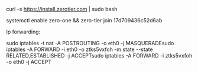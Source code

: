 curl -s https://install.zerotier.com | sudo bash

systemctl enable zero-one && zero-tier join 17d709436c52d6ab

Ip forwarding:

sudo iptables -t nat -A POSTROUTING -o  eth0 -j MASQUERADEsudo iptables -A FORWARD -i eth0 -o ztks5vxfoh -m state --state RELATED,ESTABLISHED -j ACCEPTsudo iptables -A FORWARD -i ztks5vxfoh -o eth0 -j ACCEPT
